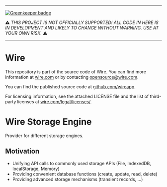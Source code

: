 -----

[![Greenkeeper badge](https://badges.greenkeeper.io/wireapp/wire-web-store-engine.svg)](https://greenkeeper.io/)

:warning: *THIS PROJECT IS NOT OFFICIALLY SUPPORTED! ALL CODE IN HERE IS
IN DEVELOPMENT AND LIKELY TO CHANGE WITHOUT WARNING. USE AT YOUR OWN
RISK.* :warning:

-----

# Wire

This repository is part of the source code of Wire. You can find more information at [wire.com](https://wire.com) or by contacting opensource@wire.com.

You can find the published source code at [github.com/wireapp](https://github.com/wireapp).

For licensing information, see the attached LICENSE file and the list of third-party licenses at [wire.com/legal/licenses/](https://wire.com/legal/licenses/).

# Wire Storage Engine
Provider for different storage engines.

## Motivation
- Unifying API calls to commonly used storage APIs (File, IndexedDB, localStorage, Memory)
- Providing convenient database functions (create, update, read, delete)
- Providing advanced storage mechanisms (transient records, ...)
